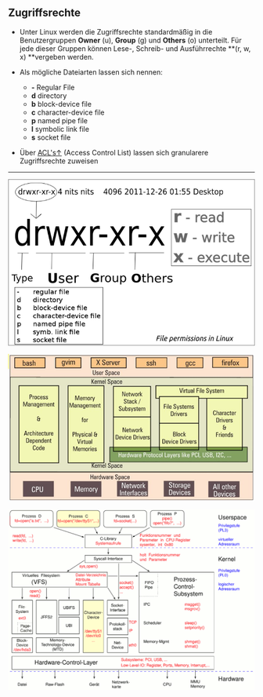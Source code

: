 ## Zugriffsrechte

* Unter Linux werden die Zugriffsrechte standardmäßig in die Benutzergruppen **Owner** \(u\), **Group** \(g\) und **Others** \(o\) unterteilt. Für jede dieser Gruppen können Lese-, Schreib- und Ausführrechte **\(r, w, x\) **vergeben werden.
* Als mögliche Dateiarten lassen sich nennen:

  * **-** Regular File
  * **d** directory
  * **b** block-device file
  * **c** character-device file
  * **p** named pipe file
  * **l** symbolic link file
  * **s** socket file

* Über [ACL's&uarr;](https://wiki.ubuntuusers.de/ACL/) \(Access Control List\) lassen sich granularere Zugriffsrechte zuweisen

---

![](/images/file_permissions.png)

![](/images/virtual_file_system.jpg)

![](/images/character_device.gif)